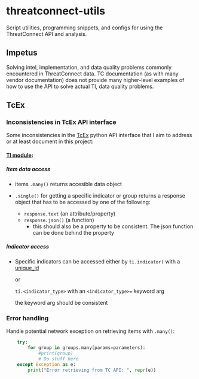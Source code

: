 # threatconnect-utils
Script utilities, programming snippets, and configs for using the ThreatConnect API and analysis.

## Impetus

Solving intel, implementation, and data quality problems commonly encountered in ThreatConnect data.
TC documentation (as with many vendor documentation) does not provide many higher-level examples of how to use the API to solve actual TI, data quality problems.

## TcEx

### Inconsistencies in TcEx API interface

Some inconsistencies in the [TcEx](https://github.com/ThreatConnect-Inc/tcex) python API interface that I aim to address or at least document in this project:

#### [TI module](https://threatconnect-inc.github.io/tcex/module_ti.html):
  ##### Item data access
  - items `.many()` returns accesible data object
  
  - `.single()` for getting a specific indicator or group returns a response object that has to be accessed by one of the following:
    - `response.text` (an attribute/property)
    - `response.json()` (a function)
      - this should also be a property to be consistent. The json function can be done behind the property

  ##### Indicator access
  - Specific indicators can be accessed either by `ti.indicator(` with a [unique_id](https://threatconnect-inc.github.io/tcex/module_ti.html?highlight=json#get-indicator-by-value)
  
    or 
    
    `ti.<indicator_type>` with an `<indicator_type>=` keyword arg
    
    the keyword arg should be consistent

### Error handling
Handle potential network exception on retrieving items with `.many()`:
```python
    try:
        for group in groups.many(params=parameters):
            #print(group)
            # Do stuff here
    except Exception as e:
        print("Error retrieving from TC API: ", repr(e))
```
